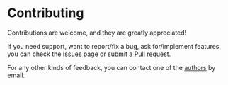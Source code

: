 # Contributing

Contributions are welcome, and they are greatly appreciated!

If you need support, want to report/fix a bug, ask for/implement features, you can check the
[Issues page](https://github.com/francescofuggitti/fond4ltlf/issues)
or [submit a Pull request](https://github.com/francescofuggitti/fond4ltlf/pulls).

For any other kinds of feedback, you can contact one of the
[authors](./authors.md) by email.
